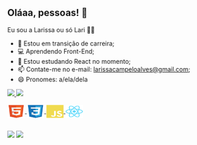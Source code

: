## Oláaa, pessoas! 👋
Eu sou a Larissa ou só Lari 🌻🌈

- 🔭 Estou em transição de carreira;
- 💻 Aprendendo Front-End;
- 🌱 Estou estudando React no momento;
- 📫 Contate-me no e-mail: larissacampeloalves@gmail.com;
- 😄 Pronomes: a/ela/dela

<div>
  <a href="https://github.com/lariscamp">
  <img height="185em" src="https://github-readme-stats.vercel.app/api?username=lariscamp&show_icons=true&theme=dracula&include_all_commits=true&count_private=true"/>
  <img height="185em" src="https://github-readme-stats.vercel.app/api/top-langs/?username=lariscamp&layout=compact&langs_count=7&theme=dracula"/>
</div>
  
<div style="display: inline_block"><br>
  <img align="center" alt="Laris-HTML" height="30" width="40" src="https://raw.githubusercontent.com/devicons/devicon/master/icons/html5/html5-original.svg">
  <img align="center" alt="Laris-CSS" height="30" width="40" src="https://raw.githubusercontent.com/devicons/devicon/master/icons/css3/css3-original.svg">
  <img align="center" alt="Laris-Js" height="30" width="40" src="https://raw.githubusercontent.com/devicons/devicon/master/icons/javascript/javascript-plain.svg">
  <img align="center" alt="Laris-React" height="30" width="40" src="https://raw.githubusercontent.com/devicons/devicon/master/icons/react/react-original.svg">
</div>
  
  
  ##
 
<div> 
  <a href = "mailto:larissacampeloalves@gmail.com"><img src="https://img.shields.io/badge/-Gmail-%23333?style=for-the-badge&logo=gmail&logoColor=white" target="_blank"></a>
  <a href="https://www.linkedin.com/in/larissa-campelo-alves/" target="_blank"><img src="https://img.shields.io/badge/-LinkedIn-%230077B5?style=for-the-badge&logo=linkedin&logoColor=white" target="_blank"></a> 
 
 
</div>
